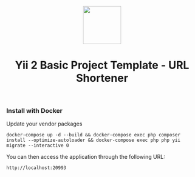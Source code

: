 <p align="center">
    <a href="https://github.com/yiisoft" target="_blank">
        <img src="https://avatars0.githubusercontent.com/u/993323" height="100px">
    </a>
    <h1 align="center">Yii 2 Basic Project Template - URL Shortener</h1>
    <br>
</p>

### Install with Docker

Update your vendor packages
```
docker-compose up -d --build && docker-compose exec php composer install --optimize-autoloader && docker-compose exec php php yii migrate --interactive 0
```
        
You can then access the application through the following URL:

    http://localhost:20993
